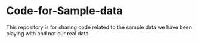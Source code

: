 # Code-for-Sample-data
This repository is for sharing code related to the sample data we have been playing with and not our real data.
